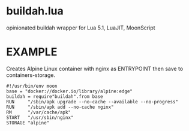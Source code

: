 # buildah.lua
opinionated buildah wrapper for Lua 5.1, LuaJIT, MoonScript


# EXAMPLE
Creates Alpine Linux container with nginx as ENTRYPOINT then save to containers-storage.

    #!/usr/bin/env moon
    base = "docker://docker.io/library/alpine:edge"
    buildah = require"buildah".from base
    RUN     "/sbin/apk upgrade --no-cache --available --no-progress"
    RUN     "/sbin/apk add --no-cache nginx"
    RM      "/var/cache/apk"
    START   "/usr/sbin/nginx"
    STORAGE "alpine"
